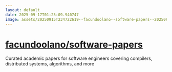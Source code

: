 ```yaml
---
layout: default
date: 2025-09-17T01:25:09.940747
image: assets/20250915T234722619--facundoolano--software-papers--20250915T235816619--cropped.png
---
```


# [facundoolano/software-papers](https://github.com/facundoolano/software-papers)

Curated academic papers for software engineers covering compilers, distributed systems, algorithms, and more
